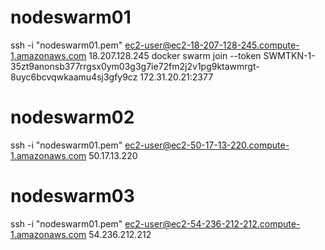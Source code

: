 # nodeswarm01
ssh -i "nodeswarm01.pem" ec2-user@ec2-18-207-128-245.compute-1.amazonaws.com
18.207.128.245
docker swarm join --token SWMTKN-1-35zt9anonsb377rrgsx0ym03g3g7ie72fm2j2v1pg9ktawmrgt-8uyc6bcvqwkaamu4sj3gfy9cz 172.31.20.21:2377

# nodeswarm02
ssh -i "nodeswarm01.pem" ec2-user@ec2-50-17-13-220.compute-1.amazonaws.com
50.17.13.220

# nodeswarm03
ssh -i "nodeswarm01.pem" ec2-user@ec2-54-236-212-212.compute-1.amazonaws.com
54.236.212.212